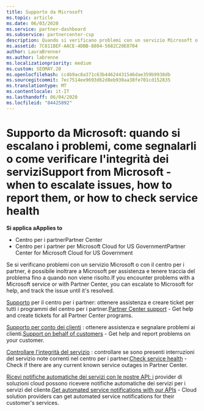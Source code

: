 ```yaml
---
title: Supporto da Microsoft
ms.topic: article
ms.date: 06/03/2020
ms.service: partner-dashboard
ms.subservice: partnercenter-csp
description: Quando si verificano problemi con un servizio Microsoft o con il Centro per i partner, puoi inoltrare la richiesta di assistenza a Microsoft e tenere traccia del problema fino a quando non viene risolto.
ms.assetid: 7C811BEF-AACE-4DBB-8804-5682C20E0704
author: LauraBrenner
ms.author: labrenne
ms.localizationpriority: medium
ms.custom: SEOMAY.20
ms.openlocfilehash: cc4b9ac8a371c63b44624431546dae359b9938db
ms.sourcegitcommit: 7ec7514ee9693d62d8eb930aa38fe701cd152835
ms.translationtype: MT
ms.contentlocale: it-IT
ms.lasthandoff: 06/04/2020
ms.locfileid: "84425892"
---
```

# <a name="support-from-microsoft---when-to-escalate-issues-how-to-report-them-or-how-to-check-service-health"></a><span data-ttu-id="e5924-103">Supporto da Microsoft: quando si escalano i problemi, come segnalarli o come verificare l'integrità dei servizi</span><span class="sxs-lookup"><span data-stu-id="e5924-103">Support from Microsoft - when to escalate issues, how to report them, or how to check service health</span></span>

<span data-ttu-id="e5924-104">**Si applica a**</span><span class="sxs-lookup"><span data-stu-id="e5924-104">**Applies to**</span></span>

- <span data-ttu-id="e5924-105">Centro per i partner</span><span class="sxs-lookup"><span data-stu-id="e5924-105">Partner Center</span></span>
- <span data-ttu-id="e5924-106">Centro per i partner per Microsoft Cloud for US Government</span><span class="sxs-lookup"><span data-stu-id="e5924-106">Partner Center for Microsoft Cloud for US Government</span></span>

<span data-ttu-id="e5924-107">Se si verificano problemi con un servizio Microsoft o con il centro per i partner, è possibile inoltrare a Microsoft per assistenza e tenere traccia del problema fino a quando non viene risolto.</span><span class="sxs-lookup"><span data-stu-id="e5924-107">If you encounter problems with a Microsoft service or with Partner Center, you can escalate to Microsoft for help, and track the issue until it's resolved.</span></span>

<span data-ttu-id="e5924-108">[Supporto](report-problems-with-partner-center.md) per il centro per i partner: ottenere assistenza e creare ticket per tutti i programmi del centro per i partner.</span><span class="sxs-lookup"><span data-stu-id="e5924-108">[Partner Center support](report-problems-with-partner-center.md) - Get help and create tickets for all Partner Center programs.</span></span>

<span data-ttu-id="e5924-109">[Supporto per conto dei clienti](report-problems-on-behalf-of-a-customer.md) : ottenere assistenza e segnalare problemi ai clienti.</span><span class="sxs-lookup"><span data-stu-id="e5924-109">[Support on behalf of customers](report-problems-on-behalf-of-a-customer.md) - Get help and report problems on your customer.</span></span>

<span data-ttu-id="e5924-110">[Controllare l'integrità del servizio](check-service-health.md) : controllare se sono presenti interruzioni del servizio note correnti nel centro per i partner.</span><span class="sxs-lookup"><span data-stu-id="e5924-110">[Check service health](check-service-health.md) - Check if there are any current known service outages in Partner Center.</span></span>

<span data-ttu-id="e5924-111">[Ricevi notifiche automatiche dei servizi con le nostre API: i](get-automated-service-notifications-with-our-apis.md) provider di soluzioni cloud possono ricevere notifiche automatiche dei servizi per i servizi del cliente.</span><span class="sxs-lookup"><span data-stu-id="e5924-111">[Get automated service notifications with our APIs](get-automated-service-notifications-with-our-apis.md) - Cloud solution providers can get automated service notifications for their customer's services.</span></span>


 

 



